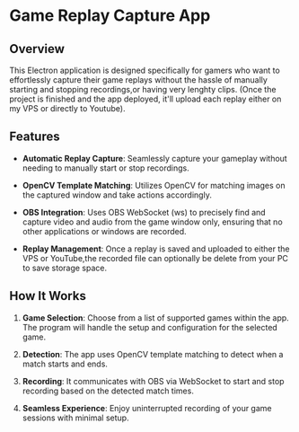 # Game Replay Capture App

## Overview

This Electron application is designed specifically for gamers who want to effortlessly capture their game replays without the hassle of manually starting and stopping recordings,or having very lenghty clips. 
(Once the project is finished and the app deployed, it'll upload each replay either on my VPS or directly to Youtube). 

## Features

- **Automatic Replay Capture**: Seamlessly capture your gameplay without needing to manually start or stop recordings.
  
- **OpenCV Template Matching**: Utilizes OpenCV for matching images on the captured window and take actions accordingly.
  
- **OBS Integration**: Uses OBS WebSocket (ws) to precisely find and capture video and audio from the game window only, ensuring that no other applications or windows are recorded.
  
- **Replay Management**: Once a replay is saved and uploaded to either the VPS or YouTube,the recorded file can optionally be delete from your PC to save storage space.

## How It Works

1. **Game Selection**: Choose from a list of supported games within the app. The program will handle the setup and configuration for the selected game.
   
2. **Detection**: The app uses OpenCV template matching to detect when a match starts and ends.
   
3. **Recording**: It communicates with OBS via WebSocket to start and stop recording based on the detected match times.
   
4. **Seamless Experience**: Enjoy uninterrupted recording of your game sessions with minimal setup.

